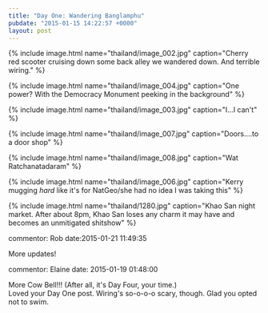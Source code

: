 ```yaml
---
title: "Day One: Wandering Banglamphu"
pubdate: "2015-01-15 14:22:57 +0000"
layout: post
---
```


{% include image.html name="thailand/image_002.jpg" caption="Cherry red scooter cruising down some back alley we wandered down. And terrible wiring." %}

{% include image.html name="thailand/image_004.jpg" caption="One power? With the Democracy Monument peeking in the background" %}

{% include image.html name="thailand/image_003.jpg" caption="I...I can't" %}

{% include image.html name="thailand/image_007.jpg" caption="Doors....to a door shop" %}

{% include image.html name="thailand/image_008.jpg" caption="Wat Ratchanatadaram" %}

{% include image.html name="thailand/image_006.jpg" caption="Kerry mugging *hard* like it's for NatGeo/she had no idea I was taking this" %}

{% include image.html name="thailand/1280.jpg" caption="Khao San night market. After about 8pm, Khao San loses any charm it may have and becomes an unmitigated shitshow" %}


commentor: Rob
date:2015-01-21 11:49:35

More updates!

commentor: Elaine
date: 2015-01-19 01:48:00

More Cow Bell!!! (After all, it's Day Four, your time.)<br />Loved your Day One post. Wiring's so-o-o-o scary, though. Glad you opted not to swim.